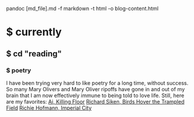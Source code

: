 pandoc [md_file].md -f markdown -t html -o blog-content.html

# $ currently
## $ cd "reading"
### $ poetry
I have been trying very hard to like poetry for a long time, without success. So many Mary Olivers and Mary Oliver ripoffs have gone in and out of my brain that I am now effectively immune to being told to love life. Still, here are my favorites:
<a href="https://www.poetryfoundation.org/poems/42539/killing-floor">Ai, Killing Floor</a>
<a href="https://genius.com/Richard-siken-birds-hover-the-trampled-field-annotated">Richard Siken, Birds Hover the Trampled Field</a>
<a href="https://www.poetryfoundation.org/poetrymagazine/poems/55860/imperial-city">Richie Hofmann, Imperial City</a>
